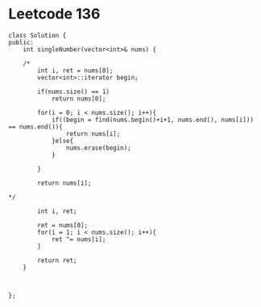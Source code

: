 # Leetcode 136
    class Solution {
    public:
        int singleNumber(vector<int>& nums) {

        /*
            int i, ret = nums[0];
            vector<int>::iterator begin;

            if(nums.size() == 1)
                return nums[0];

            for(i = 0; i < nums.size(); i++){
                if((begin = find(nums.begin()+i+1, nums.end(), nums[i])) == nums.end()){
                    return nums[i];
                }else{
                    nums.erase(begin);
                }

            }

            return nums[i];

    */

            int i, ret;

            ret = nums[0];
            for(i = 1; i < nums.size(); i++){
                ret ^= nums[i];
            }

            return ret;
        }



    };
